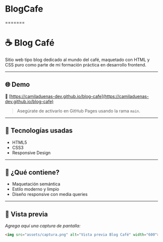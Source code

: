 # BlogCafe
=======
# ☕ Blog Café

Sitio web tipo blog dedicado al mundo del café, maquetado con HTML y CSS puro como parte de mi formación práctica en desarrollo frontend.

---

## 🌐 Demo

🔗 [https://camiladuenas-dev.github.io/blog-cafe](https://camiladuenas-dev.github.io/blog-cafe)  
> Asegúrate de activarlo en GitHub Pages usando la rama `main`.

---

## 🧠 Tecnologías usadas

- HTML5
- CSS3
- Responsive Design

---

## 📝 ¿Qué contiene?

- Maquetación semántica
- Estilo moderno y limpio
- Diseño responsive con media queries

---

## 📸 Vista previa

*Agrega aquí una captura de pantalla:*

```html
<img src="assets/captura.png" alt="Vista previa Blog Café" width="600">

